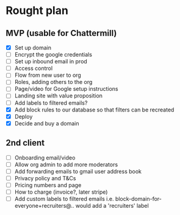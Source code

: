 # Rought plan

## MVP (usable for Chattermill)
- [x] Set up domain
- [ ] Encrypt the google credentials
- [ ] Set up inbound email in prod
- [ ] Access control
- [ ] Flow from new user to org
- [ ] Roles, adding others to the org
- [ ] Page/video for Google setup instructions
- [ ] Landing site with value proposition
- [ ] Add labels to filtered emails?
- [x] Add block rules to our database so that filters can be recreated
- [x] Deploy
- [x] Decide and buy a domain

## 2nd client

- [ ] Onboarding email/video
- [ ] Allow org admin to add more moderators
- [ ] Add forwarding emails to gmail user address book
- [ ] Privacy policy and T&Cs
- [ ] Pricing numbers and page
- [ ] How to charge (invoice?, later stripe)
- [ ] Add custom labels to filtered emails i.e. block-domain-for-everyone+recruiters@.. would add a 'recruiters' label
